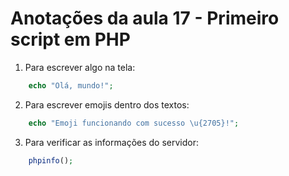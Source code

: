 # Anotações da aula 17 - Primeiro script em PHP

1. Para escrever algo na tela:  
```php 
    echo "Olá, mundo!";
```
2. Para escrever emojis dentro dos textos:
```php
    echo "Emoji funcionando com sucesso \u{2705}!";
```
3. Para verificar as informações do servidor:  
```php
    phpinfo();
```